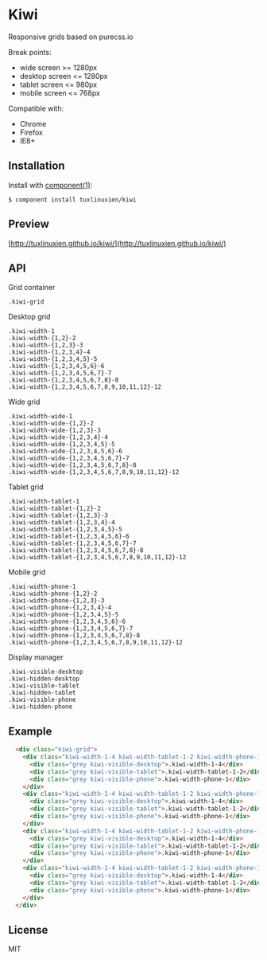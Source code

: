 # Kiwi

  Responsive grids based on purecss.io

  Break points:

  * wide screen >= 1280px
  * desktop screen <= 1280px
  * tablet screen <= 980px
  * mobile screen <= 768px


  Compatible with:

  * Chrome
  * Firefox
  * IE8+

## Installation

  Install with [component(1)](http://component.io):

    $ component install tuxlinuxien/kiwi

## Preview

  [http://tuxlinuxien.github.io/kiwi/](http://tuxlinuxien.github.io/kiwi/)

## API
  
  Grid container
    
    .kiwi-grid
  
  Desktop grid
  
    .kiwi-width-1
    .kiwi-width-{1,2}-2
    .kiwi-width-{1,2,3}-3
    .kiwi-width-{1,2,3,4}-4
    .kiwi-width-{1,2,3,4,5}-5
    .kiwi-width-{1,2,3,4,5,6}-6
    .kiwi-width-{1,2,3,4,5,6,7}-7
    .kiwi-width-{1,2,3,4,5,6,7,8}-8
    .kiwi-width-{1,2,3,4,5,6,7,8,9,10,11,12}-12

  Wide grid
  
    .kiwi-width-wide-1
    .kiwi-width-wide-{1,2}-2
    .kiwi-width-wide-{1,2,3}-3
    .kiwi-width-wide-{1,2,3,4}-4
    .kiwi-width-wide-{1,2,3,4,5}-5
    .kiwi-width-wide-{1,2,3,4,5,6}-6
    .kiwi-width-wide-{1,2,3,4,5,6,7}-7
    .kiwi-width-wide-{1,2,3,4,5,6,7,8}-8
    .kiwi-width-wide-{1,2,3,4,5,6,7,8,9,10,11,12}-12

  Tablet grid
  
    .kiwi-width-tablet-1
    .kiwi-width-tablet-{1,2}-2
    .kiwi-width-tablet-{1,2,3}-3
    .kiwi-width-tablet-{1,2,3,4}-4
    .kiwi-width-tablet-{1,2,3,4,5}-5
    .kiwi-width-tablet-{1,2,3,4,5,6}-6
    .kiwi-width-tablet-{1,2,3,4,5,6,7}-7
    .kiwi-width-tablet-{1,2,3,4,5,6,7,8}-8
    .kiwi-width-tablet-{1,2,3,4,5,6,7,8,9,10,11,12}-12

  Mobile grid
  
    .kiwi-width-phone-1
    .kiwi-width-phone-{1,2}-2
    .kiwi-width-phone-{1,2,3}-3
    .kiwi-width-phone-{1,2,3,4}-4
    .kiwi-width-phone-{1,2,3,4,5}-5
    .kiwi-width-phone-{1,2,3,4,5,6}-6
    .kiwi-width-phone-{1,2,3,4,5,6,7}-7
    .kiwi-width-phone-{1,2,3,4,5,6,7,8}-8
    .kiwi-width-phone-{1,2,3,4,5,6,7,8,9,10,11,12}-12

  Display manager
  
    .kiwi-visible-desktop
    .kiwi-hidden-desktop
    .kiwi-visible-tablet
    .kiwi-hidden-tablet
    .kiwi-visible-phone
    .kiwi-hidden-phone
       
## Example

```html
  <div class="kiwi-grid">
    <div class="kiwi-width-1-4 kiwi-width-tablet-1-2 kiwi-width-phone-1">
      <div class="grey kiwi-visible-desktop">.kiwi-width-1-4</div>
      <div class="grey kiwi-visible-tablet">.kiwi-width-tablet-1-2</div>
      <div class="grey kiwi-visible-phone">.kiwi-width-phone-1</div>
    </div>
    <div class="kiwi-width-1-4 kiwi-width-tablet-1-2 kiwi-width-phone-1">
      <div class="grey kiwi-visible-desktop">.kiwi-width-1-4</div>
      <div class="grey kiwi-visible-tablet">.kiwi-width-tablet-1-2</div>
      <div class="grey kiwi-visible-phone">.kiwi-width-phone-1</div>
    </div>
    <div class="kiwi-width-1-4 kiwi-width-tablet-1-2 kiwi-width-phone-1">
      <div class="grey kiwi-visible-desktop">.kiwi-width-1-4</div>
      <div class="grey kiwi-visible-tablet">.kiwi-width-tablet-1-2</div>
      <div class="grey kiwi-visible-phone">.kiwi-width-phone-1</div>
    </div>
    <div class="kiwi-width-1-4 kiwi-width-tablet-1-2 kiwi-width-phone-1">
      <div class="grey kiwi-visible-desktop">.kiwi-width-1-4</div>
      <div class="grey kiwi-visible-tablet">.kiwi-width-tablet-1-2</div>
      <div class="grey kiwi-visible-phone">.kiwi-width-phone-1</div>
    </div>
  </div>
```

## License

  MIT
